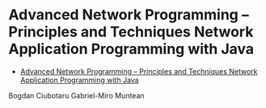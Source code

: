 # Advanced Network Programming – Principles and Techniques Network Application Programming with Java

- [Advanced Network Programming – Principles and Techniques Network Application Programming with Java](#advanced-network-programming--principles-and-techniques-network-application-programming-with-java)

Bogdan Ciubotaru
Gabriel-Miro Muntean
